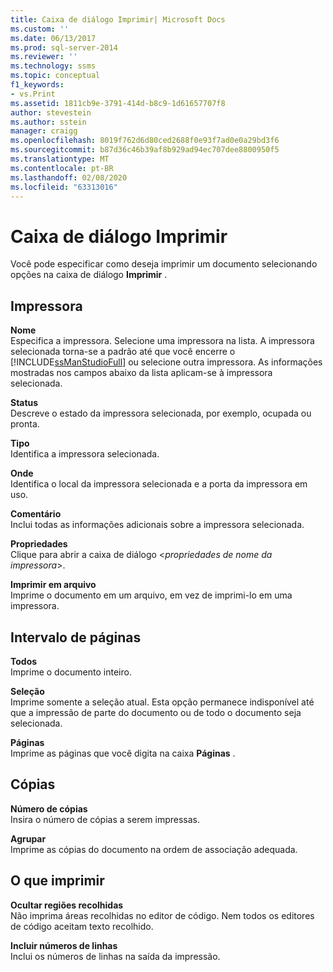 ```yaml
---
title: Caixa de diálogo Imprimir| Microsoft Docs
ms.custom: ''
ms.date: 06/13/2017
ms.prod: sql-server-2014
ms.reviewer: ''
ms.technology: ssms
ms.topic: conceptual
f1_keywords:
- vs.Print
ms.assetid: 1811cb9e-3791-414d-b8c9-1d61657707f8
author: stevestein
ms.author: sstein
manager: craigg
ms.openlocfilehash: 8019f762d6d80ced2688f0e93f7ad0e0a29bd3f6
ms.sourcegitcommit: b87d36c46b39af8b929ad94ec707dee8800950f5
ms.translationtype: MT
ms.contentlocale: pt-BR
ms.lasthandoff: 02/08/2020
ms.locfileid: "63313016"
---
```

# <a name="print-dialog-box"></a>Caixa de diálogo Imprimir
  Você pode especificar como deseja imprimir um documento selecionando opções na caixa de diálogo **Imprimir** .  
  
## <a name="printer"></a>Impressora  
 **Nome**  
 Especifica a impressora. Selecione uma impressora na lista. A impressora selecionada torna-se a padrão até que você encerre o [!INCLUDE[ssManStudioFull](../../includes/ssmanstudiofull-md.md)] ou selecione outra impressora. As informações mostradas nos campos abaixo da lista aplicam-se à impressora selecionada.  
  
 **Status**  
 Descreve o estado da impressora selecionada, por exemplo, ocupada ou pronta.  
  
 **Tipo**  
 Identifica a impressora selecionada.  
  
 **Onde**  
 Identifica o local da impressora selecionada e a porta da impressora em uso.  
  
 **Comentário**  
 Inclui todas as informações adicionais sobre a impressora selecionada.  
  
 **Propriedades**  
 Clique para abrir a caixa de diálogo \<*propriedades de nome da impressora*>.  
  
 **Imprimir em arquivo**  
 Imprime o documento em um arquivo, em vez de imprimi-lo em uma impressora.  
  
## <a name="page-range"></a>Intervalo de páginas  
 **Todos**  
 Imprime o documento inteiro.  
  
 **Seleção**  
 Imprime somente a seleção atual. Esta opção permanece indisponível até que a impressão de parte do documento ou de todo o documento seja selecionada.  
  
 **Páginas**  
 Imprime as páginas que você digita na caixa **Páginas** .  
  
## <a name="copies"></a>Cópias  
 **Número de cópias**  
 Insira o número de cópias a serem impressas.  
  
 **Agrupar**  
 Imprime as cópias do documento na ordem de associação adequada.  
  
## <a name="print-what"></a>O que imprimir  
 **Ocultar regiões recolhidas**  
 Não imprima áreas recolhidas no editor de código. Nem todos os editores de código aceitam texto recolhido.  
  
 **Incluir números de linhas**  
 Inclui os números de linhas na saída da impressão.  
  
  
